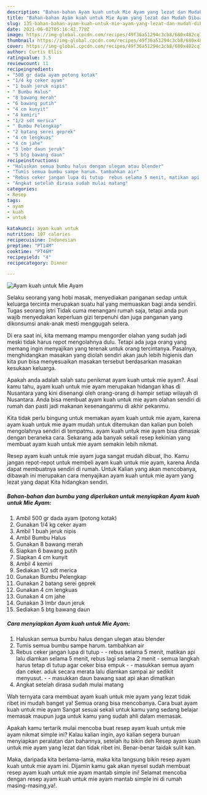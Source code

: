```yaml
---
description: "Bahan-bahan Ayam kuah untuk Mie Ayam yang lezat dan Mudah Dibuat"
title: "Bahan-bahan Ayam kuah untuk Mie Ayam yang lezat dan Mudah Dibuat"
slug: 135-bahan-bahan-ayam-kuah-untuk-mie-ayam-yang-lezat-dan-mudah-dibuat
date: 2021-06-02T05:16:42.778Z
image: https://img-global.cpcdn.com/recipes/49f36a51294c3cb8/680x482cq70/ayam-kuah-untuk-mie-ayam-foto-resep-utama.jpg
thumbnail: https://img-global.cpcdn.com/recipes/49f36a51294c3cb8/680x482cq70/ayam-kuah-untuk-mie-ayam-foto-resep-utama.jpg
cover: https://img-global.cpcdn.com/recipes/49f36a51294c3cb8/680x482cq70/ayam-kuah-untuk-mie-ayam-foto-resep-utama.jpg
author: Curtis Ellis
ratingvalue: 3.5
reviewcount: 11
recipeingredient:
- "500 gr dada ayam potong kotak"
- "1/4 kg ceker ayam"
- "1 buah jeruk nipis"
- " Bumbu Halus"
- "8 bawang merah"
- "6 bawang putih"
- "4 cm kunyit"
- "4 kemiri"
- "1/2 sdt merica"
- " Bumbu Pelengkap"
- "2 batang serei geprek"
- "4 cm lengkuas"
- "4 cm jahe"
- "3 lmbr daun jeruk"
- "5 btg bawang daun"
recipeinstructions:
- "Haluskan semua bumbu halus dengan ulegan atau blender"
- "Tumis semua bumbu sampe harum. tambahkan air"
- "Rebus ceker jangan lupa di tutup  rebus selama 5 menit, matikan api lalu diamkan selama 5 menit, rebus lagi selama 2 menit  semua langkah harus tetap di tutup agar ceker bisa empuk  masukkan semua ayam dan ceker. aduk secara merata lalu diamkan sampai air sedikit menyusut.  masukkan daun bawang saat api akan dimatikan"
- "Angkat setelah dirasa sudah mulai matang"
categories:
- Resep
tags:
- ayam
- kuah
- untuk

katakunci: ayam kuah untuk 
nutrition: 107 calories
recipecuisine: Indonesian
preptime: "PT14M"
cooktime: "PT46M"
recipeyield: "4"
recipecategory: Dinner

---
```



![Ayam kuah untuk Mie Ayam](https://img-global.cpcdn.com/recipes/49f36a51294c3cb8/680x482cq70/ayam-kuah-untuk-mie-ayam-foto-resep-utama.jpg)

Selaku seorang yang hobi masak, menyediakan panganan sedap untuk keluarga tercinta merupakan suatu hal yang memuaskan bagi anda sendiri. Tugas seorang istri Tidak cuma menangani rumah saja, tetapi anda pun wajib menyediakan keperluan gizi terpenuhi dan juga panganan yang dikonsumsi anak-anak mesti menggugah selera.

Di era  saat ini, kita memang mampu mengorder olahan yang sudah jadi meski tidak harus repot mengolahnya dulu. Tetapi ada juga orang yang memang ingin menyajikan yang terenak untuk orang tercintanya. Pasalnya, menghidangkan masakan yang diolah sendiri akan jauh lebih higienis dan kita pun bisa menyesuaikan masakan tersebut berdasarkan masakan kesukaan keluarga. 



Apakah anda adalah salah satu penikmat ayam kuah untuk mie ayam?. Asal kamu tahu, ayam kuah untuk mie ayam merupakan hidangan khas di Nusantara yang kini disenangi oleh orang-orang di hampir setiap wilayah di Nusantara. Anda bisa membuat ayam kuah untuk mie ayam olahan sendiri di rumah dan pasti jadi makanan kesenanganmu di akhir pekanmu.

Kita tidak perlu bingung untuk memakan ayam kuah untuk mie ayam, karena ayam kuah untuk mie ayam mudah untuk ditemukan dan kalian pun boleh mengolahnya sendiri di tempatmu. ayam kuah untuk mie ayam bisa dimasak dengan beraneka cara. Sekarang ada banyak sekali resep kekinian yang membuat ayam kuah untuk mie ayam semakin lebih nikmat.

Resep ayam kuah untuk mie ayam juga sangat mudah dibuat, lho. Kamu jangan repot-repot untuk membeli ayam kuah untuk mie ayam, karena Anda dapat membuatnya sendiri di rumah. Untuk Kalian yang akan mencobanya, dibawah ini merupakan cara menyajikan ayam kuah untuk mie ayam yang lezat yang dapat Kita hidangkan sendiri.

<!--inarticleads1-->

##### Bahan-bahan dan bumbu yang diperlukan untuk menyiapkan Ayam kuah untuk Mie Ayam:

1. Ambil 500 gr dada ayam (potong kotak)
1. Gunakan 1/4 kg ceker ayam
1. Ambil 1 buah jeruk nipis
1. Ambil  Bumbu Halus
1. Gunakan 8 bawang merah
1. Siapkan 6 bawang putih
1. Siapkan 4 cm kunyit
1. Ambil 4 kemiri
1. Sediakan 1/2 sdt merica
1. Gunakan  Bumbu Pelengkap
1. Gunakan 2 batang serei geprek
1. Gunakan 4 cm lengkuas
1. Gunakan 4 cm jahe
1. Gunakan 3 lmbr daun jeruk
1. Sediakan 5 btg bawang daun




<!--inarticleads2-->

##### Cara menyiapkan Ayam kuah untuk Mie Ayam:

1. Haluskan semua bumbu halus dengan ulegan atau blender
1. Tumis semua bumbu sampe harum. tambahkan air
1. Rebus ceker jangan lupa di tutup -  - rebus selama 5 menit, matikan api lalu diamkan selama 5 menit, rebus lagi selama 2 menit  - semua langkah harus tetap di tutup agar ceker bisa empuk -  - masukkan semua ayam dan ceker. aduk secara merata lalu diamkan sampai air sedikit menyusut. -  - masukkan daun bawang saat api akan dimatikan
1. Angkat setelah dirasa sudah mulai matang




Wah ternyata cara membuat ayam kuah untuk mie ayam yang lezat tidak ribet ini mudah banget ya! Semua orang bisa mencobanya. Cara buat ayam kuah untuk mie ayam Sangat sesuai sekali untuk kamu yang sedang belajar memasak maupun juga untuk kamu yang sudah ahli dalam memasak.

Apakah kamu tertarik mulai mencoba buat resep ayam kuah untuk mie ayam nikmat simple ini? Kalau kalian ingin, ayo kalian segera buruan menyiapkan peralatan dan bahannya, setelah itu bikin deh Resep ayam kuah untuk mie ayam yang lezat dan tidak ribet ini. Benar-benar taidak sulit kan. 

Maka, daripada kita berlama-lama, maka kita langsung bikin resep ayam kuah untuk mie ayam ini. Dijamin kamu gak akan nyesel sudah membuat resep ayam kuah untuk mie ayam mantab simple ini! Selamat mencoba dengan resep ayam kuah untuk mie ayam mantab simple ini di rumah masing-masing,ya!.

